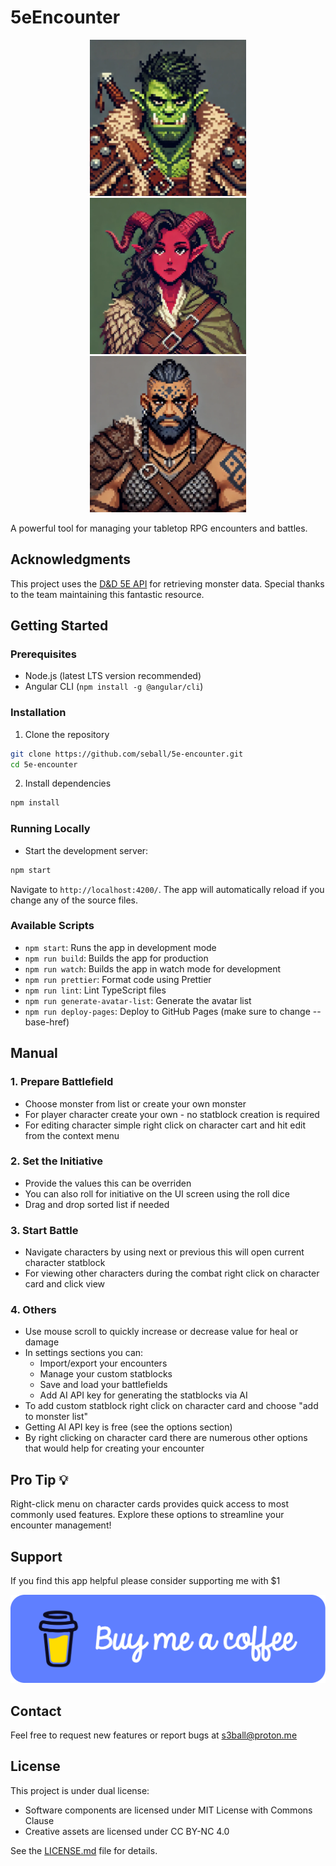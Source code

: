 # 5eEncounter

<div align="center">
    <img src="./src/assets/portraits/portrait-3.webp" alt="Battle Manager Preview 1" width="250" style="display: inline-block; margin: 0 10px"/>
    <img src="./src/assets/portraits/portrait-34.webp" alt="Battle Manager Preview 2" width="250" style="display: inline-block; margin: 0 10px"/>
    <img src="./src/assets/portraits/portrait-41.webp" alt="Battle Manager Preview 3" width="250" style="display: inline-block; margin: 0 10px"/>
</div>

A powerful tool for managing your tabletop RPG encounters and battles.

## Acknowledgments

This project uses the [D&D 5E API](https://www.dnd5eapi.co/) for retrieving monster data. Special thanks to the team maintaining this fantastic resource.

## Getting Started

### Prerequisites

- Node.js (latest LTS version recommended)
- Angular CLI (`npm install -g @angular/cli`)

### Installation

1. Clone the repository

```bash
git clone https://github.com/seball/5e-encounter.git
cd 5e-encounter
```

2. Install dependencies

```bash
npm install
```

### Running Locally

- Start the development server:

```bash
npm start
```

Navigate to `http://localhost:4200/`. The app will automatically reload if you change any of the source files.

### Available Scripts

- `npm start`: Runs the app in development mode
- `npm run build`: Builds the app for production
- `npm run watch`: Builds the app in watch mode for development
- `npm run prettier`: Format code using Prettier
- `npm run lint`: Lint TypeScript files
- `npm run generate-avatar-list`: Generate the avatar list
- `npm run deploy-pages`: Deploy to GitHub Pages (make sure to change --base-href)

## Manual

### 1. Prepare Battlefield

- Choose monster from list or create your own monster
- For player character create your own - no statblock creation is required
- For editing character simple right click on character cart and hit edit from the context menu

### 2. Set the Initiative

- Provide the values this can be overriden
- You can also roll for initiative on the UI screen using the roll dice
- Drag and drop sorted list if needed

### 3. Start Battle

- Navigate characters by using next or previous this will open current character statblock
- For viewing other characters during the combat right click on character card and click view

### 4. Others

- Use mouse scroll to quickly increase or decrease value for heal or damage
- In settings sections you can:
  - Import/export your encounters
  - Manage your custom statblocks
  - Save and load your battlefields
  - Add AI API key for generating the statblocks via AI
- To add custom statblock right click on character card and choose "add to monster list"
- Getting AI API key is free (see the options section)
- By right clicking on character card there are numerous other options that would help for creating your encounter

## Pro Tip 💡

Right-click menu on character cards provides quick access to most commonly used features. Explore these options to streamline your encounter management!

## Support

If you find this app helpful please consider supporting me with $1

[![Buy Me A Coffee](./src/assets/icons/blue-button.png)](https://buymeacoffee.com/s3ball)

## Contact

Feel free to request new features or report bugs at [s3ball@proton.me](mailto:s3ball@proton.me)

## License

This project is under dual license:

- Software components are licensed under MIT License with Commons Clause
- Creative assets are licensed under CC BY-NC 4.0

See the [LICENSE.md](LICENSE.md) file for details.
